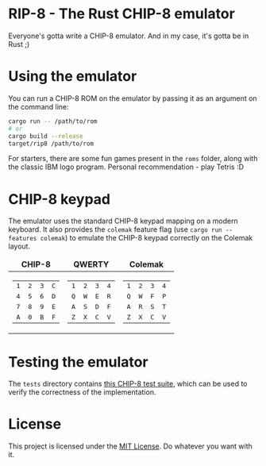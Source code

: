 # RIP-8 - The Rust CHIP-8 emulator

Everyone's gotta write a CHIP-8 emulator. And in my case, it's gotta be in Rust ;)

# Using the emulator

You can run a CHIP-8 ROM on the emulator by passing it as an argument on the command line:

```sh
cargo run -- /path/to/rom
# or
cargo build --release
target/rip8 /path/to/rom
```
For starters, there are some fun games present in the `roms` folder, along with the classic IBM logo program. Personal recommendation - play Tetris :D

# CHIP-8 keypad

The emulator uses the standard CHIP-8 keypad mapping on a modern keyboard. It also provides the `colemak` feature flag (use `cargo run --features colemak`) to emulate the CHIP-8 keypad correctly on the Colemak layout.

<table align="center">
  <thead>
    <tr>
      <td align="center"><b>CHIP-8</b></td>
      <td align="center"><b>QWERTY</b></td>
      <td align="center"><b>Colemak</b></td>
    </tr>
  </thead>
  <tbody>
    <tr>
      <td>
        <table>
          <tbody>
            <tr>
              <td><tt>1</tt></td>
              <td><tt>2</tt></td>
              <td><tt>3</tt></td>
              <td><tt>C</tt></td>
            </tr>
            <tr>
              <td><tt>4</tt></td>
              <td><tt>5</tt></td>
              <td><tt>6</tt></td>
              <td><tt>D</tt></td>
            </tr>
            <tr>
              <td><tt>7</tt></td>
              <td><tt>8</tt></td>
              <td><tt>9</tt></td>
              <td><tt>E</tt></td>
            </tr>
            <tr>
              <td><tt>A</tt></td>
              <td><tt>0</tt></td>
              <td><tt>B</tt></td>
              <td><tt>F</tt></td>
            </tr>
          </tbody>
        </table>
      </td>
      <td>
        <table>
          <tbody>
            <tr>
              <td><tt>1</tt></td>
              <td><tt>2</tt></td>
              <td><tt>3</tt></td>
              <td><tt>4</tt></td>
            </tr>
            <tr>
              <td><tt>Q</tt></td>
              <td><tt>W</tt></td>
              <td><tt>E</tt></td>
              <td><tt>R</tt></td>
            </tr>
            <tr>
              <td><tt>A</tt></td>
              <td><tt>S</tt></td>
              <td><tt>D</tt></td>
              <td><tt>F</tt></td>
            </tr>
            <tr>
              <td><tt>Z</tt></td>
              <td><tt>X</tt></td>
              <td><tt>C</tt></td>
              <td><tt>V</tt></td>
            </tr>
          </tbody>
        </table>
      </td>
      <td>
        <table>
          <tbody>
            <tr>
              <td><tt>1</tt></td>
              <td><tt>2</tt></td>
              <td><tt>3</tt></td>
              <td><tt>4</tt></td>
            </tr>
            <tr>
              <td><tt>Q</tt></td>
              <td><tt>W</tt></td>
              <td><tt>F</tt></td>
              <td><tt>P</tt></td>
            </tr>
            <tr>
              <td><tt>A</tt></td>
              <td><tt>R</tt></td>
              <td><tt>S</tt></td>
              <td><tt>T</tt></td>
            </tr>
            <tr>
              <td><tt>Z</tt></td>
              <td><tt>X</tt></td>
              <td><tt>C</tt></td>
              <td><tt>V</tt></td>
            </tr>
          </tbody>
        </table>
      </td>
    </tr>
  </tbody>
</table>

# Testing the emulator

The `tests` directory contains [this CHIP-8 test suite](https://github.com/Timendus/chip8-test-suite), which can be used to verify the correctness of the implementation.


# License

This project is licensed under the [MIT License](/LICENSE). Do whatever you want with it.
